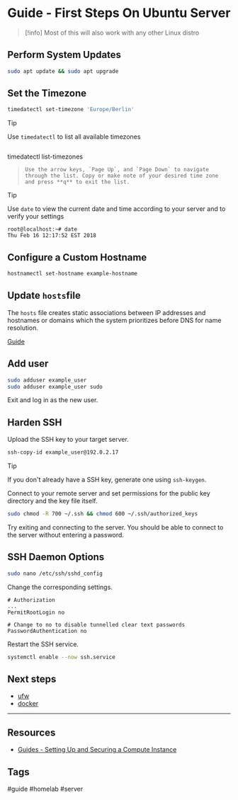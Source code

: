 # Guide - First Steps On Ubuntu Server

> [!info]
> Most of this will also work with any other Linux distro


## Perform System Updates

```bash
sudo apt update && sudo apt upgrade
```


## Set the Timezone

```bash
timedatectl set-timezone 'Europe/Berlin'
```

> [!tip]
> Use `timedatectl` to list all available timezones
> ```bash
timedatectl list-timezones
> ```
> Use the arrow keys, `Page Up`, and `Page Down` to navigate through the list. Copy or make note of your desired time zone and press **q** to exit the list.

> [!tip]
> Use `date` to view the current date and time according to your server and to verify your settings
> ```
> root@localhost:~# date
> Thu Feb 16 12:17:52 EST 2018
> ```


## Configure a Custom Hostname

```bash
hostnamectl set-hostname example-hostname
```

## Update `hosts`file

The `hosts` file creates static associations between IP addresses and hostnames or domains which the system prioritizes before DNS for name resolution.

[Guide](https://www.linode.com/docs/products/compute/compute-instances/guides/set-up-and-secure/?tabs=linux%2Cmost-distributions%2Cubuntu-debian-kali-linux#update-your-systems-hosts-file)


## Add user

```bash
sudo adduser example_user
sudo adduser example_user sudo
```

Exit and log in as the new user.

## Harden SSH

Upload the SSH key to your target server.

```bash
ssh-copy-id example_user@192.0.2.17
```

> [!tip]
> If you don't already have a SSH key, generate one using `ssh-keygen`.

Connect to your remote server and set permissions for the public key directory and the key file itself.

```bash
sudo chmod -R 700 ~/.ssh && chmod 600 ~/.ssh/authorized_keys
```

Try exiting and connecting to the server. You should be able to connect to the server without entering a password.


## SSH Daemon Options

```bash
sudo nano /etc/ssh/sshd_config
```

Change the corresponding settings.

```aconf
# Authorization
...
PermitRootLogin no

# Change to no to disable tunnelled clear text passwords
PasswordAuthentication no
```
	
Restart the SSH service.

```bash
systemctl enable --now ssh.service
```


## Next steps
- [ufw](./ufw.md)
- [docker](./docker.md)


---
## Resources
- [Guides - Setting Up and Securing a Compute Instance](https://www.linode.com/docs/products/compute/compute-instances/guides/set-up-and-secure/)


## Tags
#guide #homelab #server